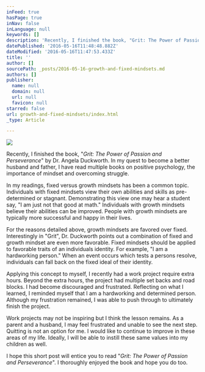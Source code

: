 ```yaml
---
inFeed: true
hasPage: true
inNav: false
inLanguage: null
keywords: []
description: 'Recently, I finished the book, "Grit: The Power of Passion and Perseverance" by Dr. Angela Duckworth. In my quest to become a better husband and father, I have read multiple books on positive psychology, the importance of mindset and overcoming struggle. '
datePublished: '2016-05-16T11:48:48.882Z'
dateModified: '2016-05-16T11:47:53.433Z'
title: ''
author: []
sourcePath: _posts/2016-05-16-growth-and-fixed-mindsets.md
authors: []
publisher:
  name: null
  domain: null
  url: null
  favicon: null
starred: false
url: growth-and-fixed-mindsets/index.html
_type: Article

---
```

![](https://the-grid-user-content.s3-us-west-2.amazonaws.com/d32cee0a-78ef-41c8-a735-1b1d2d68b04b.jpg)

Recently, I finished the book, "_Grit: The Power of Passion and Perseverance_" by Dr. Angela Duckworth. In my quest to become a better husband and father, I have read multiple books on positive psychology, the importance of mindset and overcoming struggle. 

In my readings, fixed versus growth mindsets has been a common topic. Individuals with fixed mindsets view their own abilities and skills as pre-determined or stagnant. Demonstrating this view one may hear a student say, "I am just not that good at math." Individuals with growth mindsets believe their abilities can be improved. People with growth mindsets are typically more successful and happy in their lives.

For the reasons detailed above, growth mindsets are favored over fixed. Interestingly in "Grit", Dr. Duckworth points out a combination of fixed and growth mindset are even more favorable. Fixed mindsets should be applied to favorable traits of an individuals identity. For example, "I am a hardworking person." When an event occurs which tests a persons resolve, individuals can fall back on the fixed ideal of their identity.

Applying this concept to myself, I recently had a work project require extra hours. Beyond the extra hours, the project had multiple set backs and road blocks. I had become discouraged and frustrated. Reflecting on what I learned, I reminded myself that I am a hardworking and determined person. Although my frustration remained, I was able to push through to ultimately finish the project.

Work projects may not be inspiring but I think the lesson remains. As a parent and a husband, I may feel frustrated and unable to see the next step. Quitting is not an option for me. I would like to continue to improve in these areas of my life. Ideally, I will be able to instill these same values into my children as well. 

I hope this short post will entice you to read "_Grit: The Power of Passion and Perseverance_". I thoroughly enjoyed the book and hope you do too.